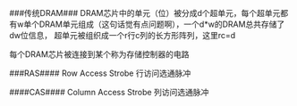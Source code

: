 ###传统DRAM###
DRAM芯片中的单元（位）被分成d个超单元，每个超单元都有w单个DRAM单元组成（这句话觉有点问题啊），一个d*w的DRAM总共存储了dw位信息，
超单元被组织成一个r行c列的长方形阵列，这里rc=d

每个DRAM芯片被连接到某个称为存储控制器的电路

###RAS####
Row Access Strobe 行访问选通脉冲

####CAS####
Column Access Strobe 列访问选通脉冲

